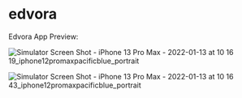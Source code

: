 # edvora
Edvora App Preview:

![Simulator Screen Shot - iPhone 13 Pro Max - 2022-01-13 at 10 16 19_iphone12promaxpacificblue_portrait](https://user-images.githubusercontent.com/86247337/149357595-d302eae0-0462-4841-95bb-4c1325b6278f.png)

![Simulator Screen Shot - iPhone 13 Pro Max - 2022-01-13 at 10 16 43_iphone12promaxpacificblue_portrait](https://user-images.githubusercontent.com/86247337/149357661-61db92f3-8e81-46d4-ba8e-57f039b4d8d5.png)
